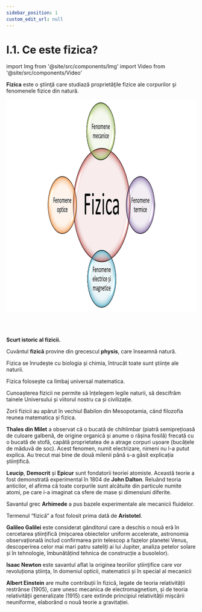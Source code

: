 ```yaml
---
sidebar_position: 1
custom_edit_url: null
---
```


# I.1. Ce este fizica?




import Img from '@site/src/components/Img'
import Video from '@site/src/components/Video'





<div class="alert alert--primary" role="alert">

**Fizica** este o ştiinţă care studiază proprietăţile fizice ale corpurilor şi fenomenele fizice din natură.


<Img className="img-responsive4" src="fizica/clasa6/capitolul1/1_1_Poza1_PozeDespreFizica_RO.png" width="1000" height="563" lazy={false} />



</div>


<br></br>


<div class="alert alert--secondary" role="alert">

**Scurt istoric al fizicii.**


Cuvântul **fizică** provine din grecescul **physis**, care înseamnă natură.

Fizica se înrudește cu biologia și chimia, întrucât toate sunt științe ale naturii.

Fizica folosește ca limbaj universal matematica.

Cunoașterea fizicii ne permite să înțelegem legile naturii, să descifrăm tainele Universului și viitorul nostru ca și civilizație.



Zorii fizicii au apărut în vechiul Babilon din Mesopotamia, când filozofia reunea matematica și fizica.

**Thales din Milet** a observat că o bucată de chihlimbar (piatră semiprețioasă de culoare galbenă, de origine organică și anume o rășina fosilă) frecată cu o bucată de stofă, capătă proprietatea de a atrage corpuri ușoare (bucățele de măduvă de soc). Acest fenomen, numit electrizare, nimeni nu l-a putut explica. Au trecut mai bine de două milenii până s-a găsit explicația științifică.

**Leucip**, **Democrit** și **Epicur** sunt fondatorii teoriei atomiste. Această teorie a fost demonstrată experimental în 1804 de **John Dalton**. Reluând teoria anticilor, el afirma că toate corpurile sunt alcătuite din particule numite atomi, pe care i-a imaginat ca sfere de mase și dimensiuni diferite.

Savantul grec **Arhimede** a pus bazele experimentale ale mecanicii fluidelor.

Termenul “fizică” a fost folosit prima dată de **Aristotel**.

**Galileo Galilei** este considerat gânditorul care a deschis o nouă eră în cercetarea științifică (mișcarea obiectelor uniform accelerate, astronomia observațională includ confirmarea prin telescop a fazelor planetei Venus, descoperirea celor mai mari patru sateliți ai lui Jupiter, analiza petelor solare și în tehnologie, îmbunătățind tehnica de construcție a busolelor).

**Isaac Newton** este savantul aflat la originea teoriilor științifice care vor revoluționa știința, în domeniul opticii, matematicii și în special al mecanicii

**Albert Einstein** are multe contribuții în fizică, legate de teoria relativității restrânse (1905), care unesc mecanica de electromagnetism, și de teoria relativității generalizate (1915) care extinde principiul relativității mișcării neuniforme, elaborând o nouă teorie a gravitației.



</div>





